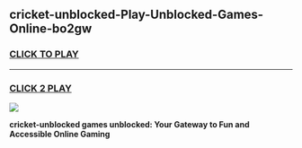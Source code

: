 
## cricket-unblocked-Play-Unblocked-Games-Online-bo2gw
<h3>
<a href="https://premium76.site?title=cricket-unblocked&ref=25A">CLICK TO PLAY</a></h3>
<hr>

<h3>
<a href="https://premium76.site?title=cricket-unblocked&ref=25A">CLICK 2 PLAY</a>
  
</h3>

<a href="https://premium76.site?title=cricket-unblocked&ref=25A"><img src="https://clearcache.store/games.png"></a>


**cricket-unblocked games unblocked: Your Gateway to Fun and Accessible Online Gaming**
